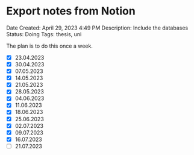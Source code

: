 # Export notes from Notion

Date Created: April 29, 2023 4:49 PM
Description: Include the databases
Status: Doing
Tags: thesis, uni

The plan is to do this once a week.

- [x]  23.04.2023
- [x]  30.04.2023
- [x]  07.05.2023
- [x]  14.05.2023
- [x]  21.05.2023
- [x]  28.05.2023
- [x]  04.06.2023
- [x]  11.06.2023
- [x]  18.06.2023
- [x]  25.06.2023
- [x]  02.07.2023
- [x]  09.07.2023
- [x]  16.07.2023
- [ ]  21.07.2023
